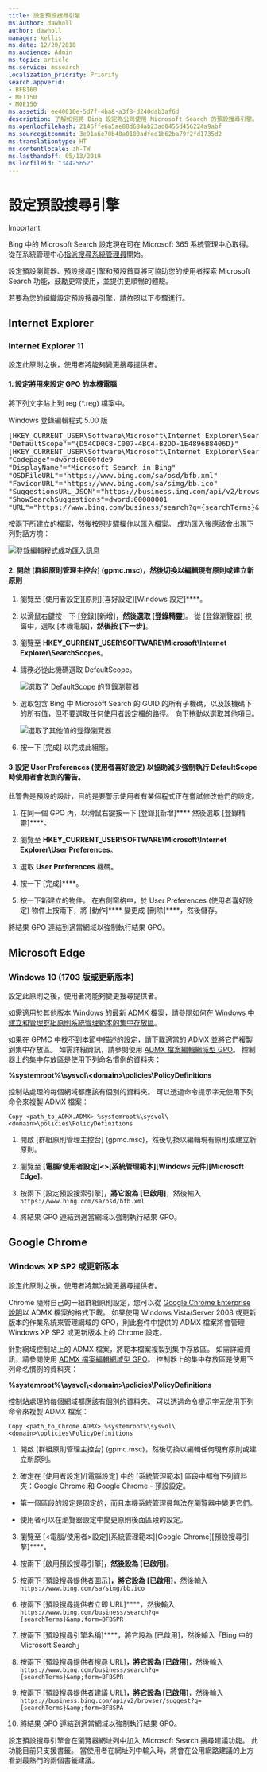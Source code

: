 ```yaml
---
title: 設定預設搜尋引擎
ms.author: dawholl
author: dawholl
manager: kellis
ms.date: 12/20/2018
ms.audience: Admin
ms.topic: article
ms.service: mssearch
localization_priority: Priority
search.appverid:
- BFB160
- MET150
- MOE150
ms.assetid: ee40010e-5d7f-4ba8-a3f8-d240dab3af6d
description: 了解如何將 Bing 設定為公司使用 Microsoft Search 的預設搜尋引擎。
ms.openlocfilehash: 2146ffe6a5ae88d684ab23ad0455d456224a9abf
ms.sourcegitcommit: 3e91a6e70b48a0100adfed1b62ba79f2fd1735d2
ms.translationtype: HT
ms.contentlocale: zh-TW
ms.lasthandoff: 05/13/2019
ms.locfileid: "34425652"
---
```

# <a name="set-default-search-engine"></a>設定預設搜尋引擎

> [!IMPORTANT]
> Bing 中的 Microsoft Search 設定現在可在 Microsoft 365 系統管理中心取得。 從在系統管理中心[指派搜尋系統管理員](https://docs.microsoft.com/zh-TW/microsoftsearch/setup-microsoft-search#step-2-assign-search-admin-and-search-editor)開始。
    
設定預設瀏覽器、預設搜尋引擎和預設首頁將可協助您的使用者探索 Microsoft Search 功能，鼓勵更常使用，並提供更順暢的體驗。
  
若要為您的組織設定預設搜尋引擎，請依照以下步驟進行。
  
## <a name="internet-explorer"></a>Internet Explorer

### <a name="internet-explorer-11"></a>Internet Explorer 11

設定此原則之後，使用者將能夠變更搜尋提供者。
  
#### <a name="1-configure-the-local-machine-that-will-be-used-to-set-the-gpo"></a>1. 設定將用來設定 GPO 的本機電腦

將下列文字貼上到 reg (\*.reg) 檔案中。
  
Windows 登錄編輯程式 5.00 版
  
<pre>[HKEY_CURRENT_USER\Software\Microsoft\Internet Explorer\SearchScopes]
"DefaultScope"="{D54CD0C8-C007-4BC4-B2DD-1E4896B8406D}"
[HKEY_CURRENT_USER\Software\Microsoft\Internet Explorer\SearchScopes\{D54CD0C8-C007-4BC4-B2DD-1E4896B8406D}]
"Codepage"=dword:0000fde9
"DisplayName"="Microsoft Search in Bing"
"OSDFileURL"="https://www.bing.com/sa/osd/bfb.xml"
"FaviconURL"="https://www.bing.com/sa/simg/bb.ico"
"SuggestionsURL_JSON"="https://business.ing.com/api/v2/browser/suggest?q={searchTerms}&amp;form=BFBSPA"
"ShowSearchSuggestions"=dword:00000001
"URL"="https://www.bing.com/business/search?q={searchTerms}&amp;form=BFBSPR"</pre>
  
按兩下所建立的檔案，然後按照步驟操作以匯入檔案。 成功匯入後應該會出現下列對話方塊：
  
![登錄編輯程式成功匯入訊息](media/ea3686b9-f6d7-481e-9a0d-2c96891bc501.png)
  
#### <a name="2-open-the-group-policy-management-console-gpmcmsc-and-switch-to-editing-an-existing-policy-or-creating-a-new-one"></a>2. 開啟 [群組原則管理主控台] (gpmc.msc)，然後切換以編輯現有原則或建立新原則

1. 瀏覽至 [使用者設定]\[原則]\[喜好設定]\[Windows 設定]****。
    
2. 以滑鼠右鍵按一下 [登錄]\[新增]****，然後選取 [登錄精靈]****。 從 [登錄瀏覽器] 視窗中，選取 [本機電腦]****，然後按 [下一步]****。
    
3. 瀏覽至 **HKEY_CURRENT_USER\SOFTWARE\Microsoft\Internet Explorer\SearchScopes**。
    
4. 請務必從此機碼選取 DefaultScope。
    
    ![選取了 DefaultScope 的登錄瀏覽器](media/ec5a450d-0cba-4e9c-acba-1a09e8e90bad.png)
  
5. 選取包含 Bing 中 Microsoft Search 的 GUID 的所有子機碼，以及該機碼下的所有值，但不要選取任何使用者設定檔的路徑。 向下捲動以選取其他項目。
    
    ![選取了其他值的登錄瀏覽器](media/7eef7690-8bc5-46cf-9cd8-bd134fc77a02.png)
  
6. 按一下 [完成] 以完成此組態。
    
#### <a name="3-set-up-user-preferences-to-help-eliminate-a-warning-the-user-may-get-when-defaultscope-search-is-enforced"></a>3.設定 User Preferences (使用者喜好設定) 以協助減少強制執行 DefaultScope 時使用者會收到的警告。

此警告是預設的設計，目的是要警示使用者有某個程式正在嘗試修改他們的設定。
  
1. 在同一個 GPO 內，以滑鼠右鍵按一下 [登錄]\[新增]**** 然後選取 [登錄精靈]****。
    
2. 瀏覽至 **HKEY_CURRENT_USER\SOFTWARE\Microsoft\Internet Explorer\User Preferences**。
    
3. 選取 **User Preferences** 機碼。
    
4. 按一下 [完成]****。
    
5. 按一下新建立的物件。 在右側窗格中，於 User Preferences (使用者喜好設定) 物件上按兩下，將 [動作]**** 變更成 [刪除]****，然後儲存。
    
將結果 GPO 連結到適當網域以強制執行結果 GPO。
  
## <a name="microsoft-edge"></a>Microsoft Edge

### <a name="windows-10-version-1703-or-later"></a>Windows 10 (1703 版或更新版本)

設定此原則之後，使用者將能夠變更搜尋提供者。
  
如需適用於其他版本 Windows 的最新 ADMX 檔案，請參閱[如何在 Windows 中建立和管理群組原則系統管理範本的集中存放區](https://support.microsoft.com/zh-TW/help/3087759/how-to-create-and-manage-the-central-store-for-group-policy-administra)。
  
如果在 GPMC 中找不到本節中描述的設定，請下載適當的 ADMX 並將它們複製到集中存放區。 如需詳細資訊，請參閱使用 [ADMX 檔案編輯網域型 GPO](https://docs.microsoft.com/zh-TW/previous-versions/windows/it-pro/windows-vista/cc748955%28v%3dws.10%29)。 控制器上的集中存放區是使用下列命名慣例的資料夾：
  
 **%systemroot%\sysvol\\<domain\>\policies\PolicyDefinitions**
  
控制站處理的每個網域都應該有個別的資料夾。 可以透過命令提示字元使用下列命令來複製 ADMX 檔案：
  
 `Copy <path_to_ADMX.ADMX> %systemroot%\sysvol\<domain>\policies\PolicyDefinitions`
  
1. 開啟 [群組原則管理主控台] (gpmc.msc)，然後切換以編輯現有原則或建立新原則。
    
2. 瀏覽至 **[電腦/使用者設定]&lt;&gt;\[系統管理範本]\[Windows 元件]\[Microsoft Edge]**。
    
1. 按兩下 [設定預設搜索引擎]****，將它設為 [已啟用]****，然後輸入 `https://www.bing.com/sa/osd/bfb.xml`
    
3. 將結果 GPO 連結到適當網域以強制執行結果 GPO。
    
## <a name="google-chrome"></a>Google Chrome

### <a name="windows-xp-sp2-or-later"></a>Windows XP SP2 或更新版本

設定此原則之後，使用者將無法變更搜尋提供者。
  
Chrome 隨附自己的一組群組原則設定，您可以從 [Google Chrome Enterprise 說明](https://support.google.com/chrome/a/answer/187202)以 ADMX 檔案的格式下載。 如果使用 Windows Vista/Server 2008 或更新版本的作業系統來管理網域的 GPO，則此套件中提供的 ADMX 檔案將會管理 Windows XP SP2 或更新版本上的 Chrome 設定。
  
針對網域控制站上的 ADMX 檔案，將範本檔案複製到集中存放區。 如需詳細資訊，請參閱使用 [ADMX 檔案編輯網域型 GPO](https://docs.microsoft.com/zh-TW/previous-versions/windows/it-pro/windows-vista/cc748955%28v%3dws.10%29)。 控制器上的集中存放區是使用下列命名慣例的資料夾：
  
 **%systemroot%\sysvol\\<domain\>\policies\PolicyDefinitions**
  
控制站處理的每個網域都應該有個別的資料夾。 可以透過命令提示字元使用下列命令來複製 ADMX 檔案：
  
 `Copy <path_to_Chrome.ADMX> %systemroot%\sysvol\<domain>\policies\PolicyDefinitions`
  
1. 開啟 [群組原則管理主控台] (gpmc.msc)，然後切換以編輯任何現有原則或建立新原則。
    
2. 確定在 [使用者設定]/[電腦設定] 中的 [系統管理範本] 區段中都有下列資料夾：Google Chrome 和 Google Chrome - 預設設定。
    
  - 第一個區段的設定是固定的，而且本機系統管理員無法在瀏覽器中變更它們。
    
  - 使用者可以在瀏覽器設定中變更原則後面區段的設定。
    
3. 瀏覽至 [\<電腦/使用者\>設定]\[系統管理範本]\[Google Chrome]\[預設搜尋引擎]****。
    
4. 按兩下 [啟用預設搜尋引擎]****，然後設為 [已啟用]****。
    
5. 按兩下 [預設搜尋提供者圖示]****，將它設為 [已啟用]****，然後輸入 `https://www.bing.com/sa/simg/bb.ico`
    
6. 按兩下 [預設搜尋提供者立即 URL]****，然後輸入 `https://www.bing.com/business/search?q={searchTerms}&amp;form=BFBSPR`
    
7. 按兩下 [預設搜尋引擎名稱]****，將它設為 [已啟用]，然後輸入「Bing 中的 Microsoft Search」
    
8. 按兩下 [預設搜尋提供者搜尋 URL]****，將它設為 [已啟用]****，然後輸入 `https://www.bing.com/business/search?q={searchTerms}&amp;form=BFBSPR`
    
9. 按兩下 [預設搜尋提供者建議 URL]****，將它設為 [已啟用]****，然後輸入 `https://business.bing.com/api/v2/browser/suggest?q={searchTerms}&amp;form=BFBSPA`
    
10. 將結果 GPO 連結到適當網域以強制執行結果 GPO。
    
設定預設搜尋引擎會在瀏覽器網址列中加入 Microsoft Search 搜尋建議功能。 此功能目前只支援書籤。 當使用者在網址列中輸入時，將會在公用網路建議的上方看到最熱門的兩個書籤建議。